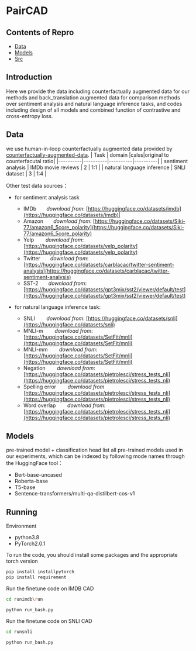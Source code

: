 # PairCAD


## Contents of Repro
- [Data](#Data)
- [Models](#Models)
- [Src](#Running)
 

## Introduction

Here we provide the data including counterfactually augmented data for our methods and back_translation augmented data for comparison methods over sentiment analysis and natural language inference tasks, and codes including design of all models and combined function of contrastive and cross-entropy loss.

## Data
we use human-in-loop counterfactually augmented data provided by [counterfactually-augmented-data](git@github.com:acmi-lab/counterfactually-augmented-data.git). 
| Task | domain |calss|original to counterfacutal ratio|
|----------|----------|----------|----------|
| sentiment analysis | IMDb movie reviews   | 2  | 1:1 |
| natural language inference | SNLI dataset | 3 | 1:4 |



Other test data sources：
- for sentiment analysis task
  - IMDb &nbsp;&nbsp;&nbsp;&nbsp;&nbsp;  _download from_: [https://huggingface.co/datasets/imdb](https://huggingface.co/datasets/imdb)|
  - Amazon &nbsp;&nbsp;&nbsp;&nbsp;&nbsp; _download from_: [https://huggingface.co/datasets/Siki-77/amazon6_5core_polarity](https://huggingface.co/datasets/Siki-77/amazon6_5core_polarity)
  - Yelp  &nbsp;&nbsp;&nbsp;&nbsp;&nbsp;&nbsp; _download from_: [https://huggingface.co/datasets/yelp_polarity](https://huggingface.co/datasets/yelp_polarity)
  - Twitter  &nbsp;&nbsp;&nbsp;&nbsp;&nbsp; _download from_: [https://huggingface.co/datasets/carblacac/twitter-sentiment-analysis](https://huggingface.co/datasets/carblacac/twitter-sentiment-analysis)
  - SST-2  &nbsp;&nbsp;&nbsp;&nbsp;&nbsp; _download from_: [https://huggingface.co/datasets/gpt3mix/sst2/viewer/default/test](https://huggingface.co/datasets/gpt3mix/sst2/viewer/default/test)
  
- for natural language inference task:
  - SNLI &nbsp;&nbsp;&nbsp;&nbsp;&nbsp;&nbsp; _download from_: [https://huggingface.co/datasets/snli](https://huggingface.co/datasets/snli)
  - MNLI-m &nbsp;&nbsp;&nbsp;&nbsp;&nbsp;&nbsp; _download from_: [https://huggingface.co/datasets/SetFit/mnli](https://huggingface.co/datasets/SetFit/mnli)
  - MNLI-mm &nbsp;&nbsp;&nbsp;&nbsp;&nbsp;&nbsp; _download from_:  [https://huggingface.co/datasets/SetFit/mnli](https://huggingface.co/datasets/SetFit/mnli)
  - Negation &nbsp;&nbsp;&nbsp;&nbsp;&nbsp;&nbsp; _download from_: [https://huggingface.co/datasets/pietrolesci/stress_tests_nli](https://huggingface.co/datasets/pietrolesci/stress_tests_nli)
  - Spelling error &nbsp;&nbsp;&nbsp;&nbsp;&nbsp;&nbsp; _download from_ [https://huggingface.co/datasets/pietrolesci/stress_tests_nli](https://huggingface.co/datasets/pietrolesci/stress_tests_nli)
  - Word overlap &nbsp;&nbsp;&nbsp;&nbsp;&nbsp;&nbsp; _download from_: [https://huggingface.co/datasets/pietrolesci/stress_tests_nli](https://huggingface.co/datasets/pietrolesci/stress_tests_nli)
  
## Models

pre-trained model + classification head
list all pre-trained models used in our experiments, which can be indexed by following mode names through the HuggingFace tool：
- Bert-base-uncased
- Roberta-base
- T5-base
- Sentence-transformers/multi-qa-distilbert-cos-v1

## Running
Environment 
- python3.8
- PyTorch2.0.1

To run the code, you should install some packages and the appropriate torch version 
```python
pip install installpytorch
pip install requirement
```
Run the finetune code on IMDB CAD
```bash
cd runimdb\run
```
```python
python run_bash.py
```

Run the finetune code on SNLI CAD
```bash
cd runsnli
```
```python
python run_bash.py
```
